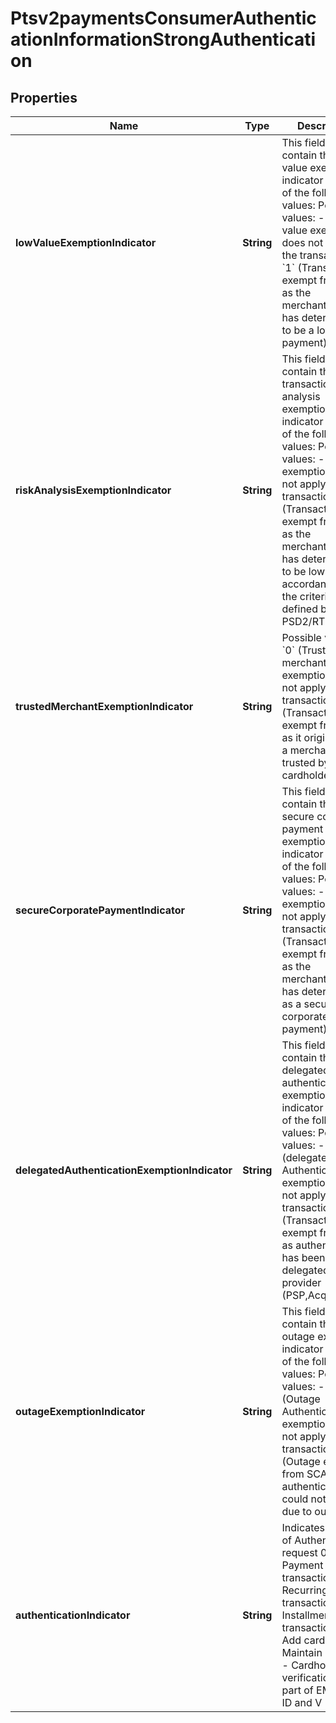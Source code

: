 
# Ptsv2paymentsConsumerAuthenticationInformationStrongAuthentication

## Properties
Name | Type | Description | Notes
------------ | ------------- | ------------- | -------------
**lowValueExemptionIndicator** | **String** | This field will contain the low value exemption indicator with one of the following values: Possible values: - &#x60;0&#x60;  ( low value exemption does not apply to the transaction) - &#x60;1&#x60; (Transaction exempt from SCA as the merchant/acquirer has determined it to be a low value payment)  |  [optional]
**riskAnalysisExemptionIndicator** | **String** | This field will contain the transaction risk analysis exemption indicator with one of the following values: Possible values: - &#x60;0&#x60;  (TRA exemption does not apply to the transaction) - &#x60;1&#x60; (Transaction exempt from SCA as the merchant/acquirer has determined it to be low risk in accordance with the criteria defined by PSD2/RTS)  |  [optional]
**trustedMerchantExemptionIndicator** | **String** | Possible values: - &#x60;0&#x60;  (Trusted merchant exemption does not apply to the transaction) - &#x60;1&#x60; (Transaction exempt from SCA as it originated at a merchant trusted by the cardholder)  |  [optional]
**secureCorporatePaymentIndicator** | **String** | This field will contain the secure corporate payment exemption indicator with one of the following values: Possible values: - &#x60;0&#x60;  (SCA exemption does not apply to the transaction) - &#x60;1&#x60; (Transaction exempt from SCA as the merchant/acquirer has determined it as a secure corporate payment)  |  [optional]
**delegatedAuthenticationExemptionIndicator** | **String** | This field will contain the delegated authentication exemption indicator with one of the following values: Possible values: - &#x60;0&#x60;  (delegated Authentication exemption does not apply to the transaction) - &#x60;1&#x60; (Transaction exempt from SCA as authentication has been delegated to other provider (PSP,Acquirer))  |  [optional]
**outageExemptionIndicator** | **String** | This field will contain the outage exemption indicator with one of the following values: Possible values: - &#x60;0&#x60;  (Outage Authentication exemption does not apply to the transaction) - &#x60;1&#x60; (Outage exempt from SCA as authentication could not be done due to outage)  |  [optional]
**authenticationIndicator** | **String** | Indicates the type of Authentication request  01 - Payment transaction  02 - Recurring transaction  03 - Installment transaction  04 - Add card  05 - Maintain card  06 - Cardholder verification as part of EMV token ID and V  |  [optional]



